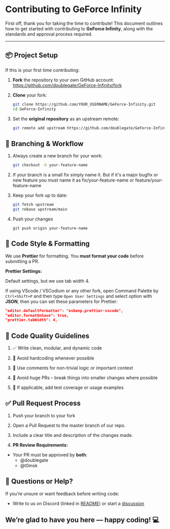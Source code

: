 # Contributing to GeForce Infinity

First off, thank you for taking the time to contribute! This document outlines how to get started with contributing to **GeForce Infinity**, along with the standards and approval process required.

---

## 📦 Project Setup

If this is your first time contributing:

1. **Fork** the repository to your own GitHub account:  
   https://github.com/doublegate/GeForce-Infinity/fork

2. **Clone** your fork:

    ```bash
    git clone https://github.com/YOUR_USERNAME/GeForce-Infinity.git
    cd GeForce-Infinity
    ```

3. Set the **original repository** as an upstream remote:
    ```bash
    git remote add upstream https://github.com/doublegate/GeForce-Infinity.git
    ```

## 🌿 Branching & Workflow

1. Always create a new branch for your work:
    ```bash
    git checkout -b your-feature-name
    ```
2. If your branch is a small fix simply name it. But if it's a major bugfix or new feature you must name it as fix/your-feature-name or feature/your-feature-name

3. Keep your fork up to date:
    ```bash
    git fetch upstream
    git rebase upstream/main
    ```
4. Push your changes
    ```
    git push origin your-feature-name
    ```

## 🧹 Code Style & Formatting

We use **Prettier** for formatting. You **must format your code** before submitting a PR.

**Prettier Settings:**

Default settings, but we use tab width 4.

If using VScode / VSCodium or any other fork, open Command Palette by `Ctrl+Shift+P` and then type `Open User Settings` and select option with **JSON**, then you can set these parameters for Prettier:

```json
"editor.defaultFormatter": "esbenp.prettier-vscode",
"editor.formatOnSave": true,
"prettier.tabWidth": 4,
```

## 🧠 Code Quality Guidelines

1. ✅ Write clean, modular, and dynamic code

2. 🧼 Avoid hardcoding whenever possible

3. 💬 Use comments for non-trivial logic or important context

4. 🚫 Avoid huge PRs – break things into smaller changes where possible

5. 🧪 If applicable, add test coverage or usage examples

## ✅ Pull Request Process

1. Push your branch to your fork

2. Open a Pull Request to the master branch of our repo.

3. Include a clear title and description of the changes made.

4. **PR Review Requirements:**

- Your PR must be approved by **both**:
    - @doublegate
    - @t0msk

## 💬 Questions or Help?

If you’re unsure or want feedback before writing code:

- Write to us on Discord (linked in [README](https://github.com/doublegate/GeForce-Infinity#readme)) or start a [discussion](https://github.com/doublegate/GeForce-Infinity/discussions)

## We’re glad to have you here — happy coding! 💻
